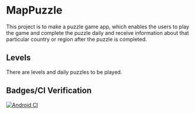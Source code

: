# MapPuzzle


This project is to make a puzzle game app, which enables the users to play the game and complete the puzzle daily and receive information about that particular country or region after the puzzle is completed. 

## Levels
There are levels and daily puzzles to be played. 

## Badges/CI Verification

[![Android CI](https://github.com/Blergle/MapPuzzle/actions/workflows/gradle.yml/badge.svg)](https://github.com/Blergle/MapPuzzle/actions/workflows/gradle.yml)
